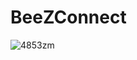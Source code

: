 # BeeZConnect

![4853zm](https://user-images.githubusercontent.com/46062128/87337536-71e52e80-c4f8-11ea-95ec-266ea219d6f5.gif)
